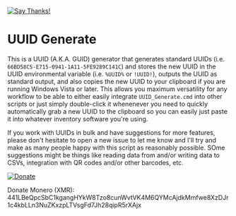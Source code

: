 [![Say Thanks!](https://img.shields.io/badge/Say%20Thanks-!-1EAEDB.svg)](https://saythanks.io/to/thescripttiger%40gmail.com)

# UUID Generate
This is a UUID (A.K.A. GUID) generator that generates standard UUIDs (i.e. `66BD58C5-E715-0941-1A11-5FE9289C141C`) and stores the new UUID in the UUID environmental variable (i.e. `%UUID%` or `!UUID!`), outputs the UUID as standard output, and also copies the new UUID to your clipboard if you are running Windows Vista or later. This allows you maximum versatility for any workflow to be able to either easily integrate `UUID_Generate.cmd` into other scripts or just simply double-click it whenenever you need to quickly automatically grab a new UUID to the clipboard so you can easily just paste it into whatever inventory software you're using.

If you work with UUIDs in bulk and have suggestions for more features, please don't hesitate to open a new issue to let me know and I'll try and make as many people happy with this script as reasonably possible. SOme suggestions might be things like reading data from and/or writing data to CSVs, integration with QR codes and/or other barcodes, etc.

[![Donate](https://www.paypalobjects.com/en_US/i/btn/btn_donateCC_LG.gif)](https://www.paypal.com/cgi-bin/webscr?cmd=_s-xclick&hosted_button_id=MZ4FH4G5XHGZ4)

Donate Monero (XMR): 441LBeQpcSbC1kgangHYkW8Tzo8cunWvtVK4M6QYMcAjdkMmfwe8XzDJr1c4kbLLn3NuZKxzpLTVsgFd7Jh28qipR5rXAjx
